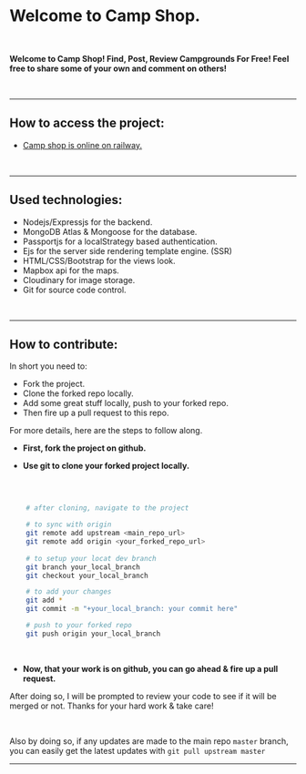 # Welcome to Camp Shop.

<br>

**Welcome to Camp Shop! Find, Post, Review Campgrounds For Free! Feel free to share some of your own and comment on others!**

<br>


---

## How to access the project:


- [Camp shop is online on railway.](camp-shop.up.railway.app)


<br>

---

## Used technologies:

- Nodejs/Expressjs for the backend.
- MongoDB Atlas & Mongoose for the database.
- Passportjs for a localStrategy based authentication.
- Ejs for the server side rendering template engine. (SSR)
- HTML/CSS/Bootstrap for the views look.
- Mapbox api for the maps.
- Cloudinary for image storage.
- Git for source code control.

<br>

---

## How to contribute:

In short you need to: 

- Fork the project.
- Clone the forked repo locally.
- Add some great stuff locally, push to your forked repo.
- Then fire up a pull request to this repo.


For more details, here are the steps to follow along.

- **First, fork the project on github.**

- **Use git to clone your forked project locally.**

<br>

```sh

    # after cloning, navigate to the project

    # to sync with origin
    git remote add upstream <main_repo_url>
    git remote add origin <your_forked_repo_url>
    
    # to setup your locat dev branch
    git branch your_local_branch
    git checkout your_local_branch

    # to add your changes
    git add *
    git commit -m "+your_local_branch: your commit here"

    # push to your forked repo
    git push origin your_local_branch


```

<br>


- **Now, that your work is on github, you can go ahead & fire up a pull request.**

After doing so, I will be prompted to review your code to see if it will be merged or not. Thanks for your hard work & take care! 

<br>


Also by doing so, if any updates are made to the main repo `master` branch, you can easily get the latest updates with  `git pull upstream master`

---


